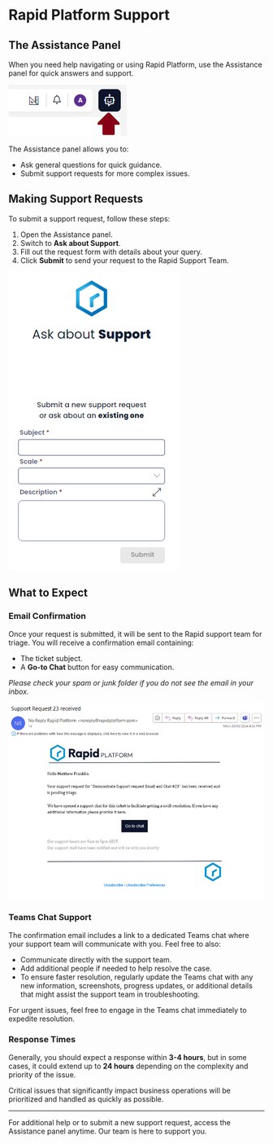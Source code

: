# Rapid Platform Support

## The Assistance Panel

When you need help navigating or using Rapid Platform, use the Assistance panel for quick answers and support.

![Assistance Panel at the top right of Explorer](<Assistance Panel.png>)

The Assistance panel allows you to:
- Ask general questions for quick guidance.
- Submit support requests for more complex issues.

## Making Support Requests

To submit a support request, follow these steps:
1. Open the Assistance panel.
2. Switch to **Ask about Support**.
3. Fill out the request form with details about your query.
4. Click **Submit** to send your request to the Rapid Support Team.

![Example support request form](<Support Request Panel.png>)

## What to Expect

### Email Confirmation
Once your request is submitted, it will be sent to the Rapid support team for triage. You will receive a confirmation email containing:

- The ticket subject.
- A **Go-to Chat** button for easy communication.

*Please check your spam or junk folder if you do not see the email in your inbox.*

![Example email showing ticket subject and go-to chat button](<Example Email.png>)

### Teams Chat Support
The confirmation email includes a link to a dedicated Teams chat where your support team will communicate with you. Feel free to also:
- Communicate directly with the support team.
- Add additional people if needed to help resolve the case.
- To ensure faster resolution, regularly update the Teams chat with any new information, screenshots, progress updates, or additional details that might assist the support team in troubleshooting.

For urgent issues, feel free to engage in the Teams chat immediately to expedite resolution.

### Response Times
Generally, you should expect a response within **3-4 hours**, but in some cases, it could extend up to **24 hours** depending on the complexity and priority of the issue. 

Critical issues that significantly impact business operations will be prioritized and handled as quickly as possible.

---

For additional help or to submit a new support request, access the Assistance panel anytime. Our team is here to support you.
